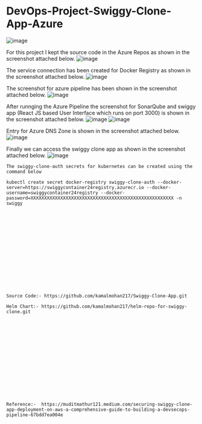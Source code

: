 # DevOps-Project-Swiggy-Clone-App-Azure

![image](https://github.com/user-attachments/assets/9242ffdc-132a-4785-b853-8dcb82e2e7ec)

For this project I kept the source code in the Azure Repos as shown in the screenshot attached below.
![image](https://github.com/user-attachments/assets/b31c4959-d138-4366-8457-52fc1ec33ac1)

The service connection has been created for Docker Registry as shown in the screenshot attached below.
![image](https://github.com/user-attachments/assets/7ede4d31-b621-4a86-8309-5e850dc80c2d)

The screenshot for azure pipeline has been shown in the screenshot attached below.
![image](https://github.com/user-attachments/assets/0ff3ec77-f4eb-4dc2-8daf-6936480c395c)

After runnging the Azure Pipeline the screenshot for SonarQube and swiggy app (React JS based User Interface which runs on port 3000) is shown in the screenshot attached below.
![image](https://github.com/user-attachments/assets/a28837a3-2a6d-480f-b672-89458cfb09e6)
![image](https://github.com/user-attachments/assets/dd4c4d1b-f841-4ff0-8e71-b421dd5fccf3)

Entry for Azure DNS Zone is shown in the screenshot attached below.
![image](https://github.com/user-attachments/assets/ee6526da-ba2c-4aae-8584-aa892722f962)

Finally we can access the swiggy clone app as shown in the screenshot attached below.
![image](https://github.com/user-attachments/assets/57aaf533-3414-4633-a254-8983ae1edf14)


```
The swiggy-clone-auth secrets for kubernetes can be created using the command below

kubectl create secret docker-registry swiggy-clone-auth --docker-server=https://swiggycontainer24registry.azurecr.io --docker-username=swiggycontainer24registry --docker-password=XXXXXXXXXXXXXXXXXXXXXXXXXXXXXXXXXXXXXXXXXXXXXXXXXXXXX -n swiggy
```

<br><br/>
<br><br/>
<br><br/>
<br><br/>
<br><br/>
<br><br/>
```
Source Code:- https://github.com/kamalmohan217/Swiggy-Clone-App.git

Helm Chart:- https://github.com/kamalmohan217/helm-repo-for-swiggy-clone.git
```
<br><br/>
<br><br/>
<br><br/>
<br><br/>
<br><br/>
<br><br/>
```
Reference:-  https://muditmathur121.medium.com/securing-swiggy-clone-app-deployment-on-aws-a-comprehensive-guide-to-building-a-devsecops-pipeline-67bdd7ea004e
```
